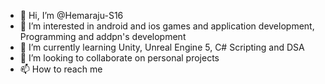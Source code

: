 - 👋 Hi, I’m @Hemaraju-S16
- 👀 I’m interested in android and ios games and application development, Programming and addpn's development
- 🌱 I’m currently learning Unity, Unreal Engine 5, C# Scripting and DSA
- 💞️ I’m looking to collaborate on personal projects
- 📫 How to reach me 

<!---
Hemaraju-S16/Hemaraju-S16 is a ✨ special ✨ repository because its `README.md` (this file) appears on your GitHub profile.
You can click the Preview link to take a look at your changes.
--->
